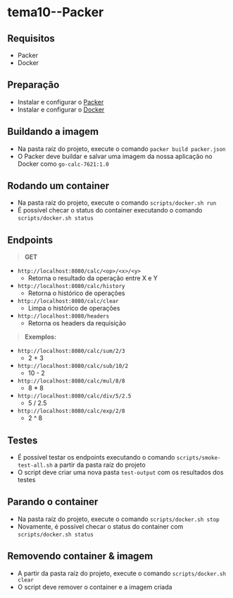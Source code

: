 # tema10--Packer

## Requisitos

- Packer
- Docker

## Preparação

- Instalar e configurar o [Packer](https://www.packer.io/downloads)
- Instalar e configurar o [Docker](https://docs.docker.com/engine/install/)

## Buildando a imagem

- Na pasta raíz do projeto, execute o comando `packer build packer.json`
- O Packer deve buildar e salvar uma imagem da nossa aplicação no Docker como `go-calc-7621:1.0`

## Rodando um container

- Na pasta raíz do projeto, execute o comando `scripts/docker.sh run`
- É possível checar o status do container executando o comando `scripts/docker.sh status`

## Endpoints

> **GET**

- `http://localhost:8080/calc/<op>/<x>/<y>`
  - Retorna o resultado da operação entre X e Y
- `http://localhost:8080/calc/history`
  - Retorna o histórico de operações
- `http://localhost:8080/calc/clear`
  - Limpa o histórico de operações
- `http://localhost:8080/headers`
  - Retorna os headers da requisição

> **Exemplos:**

- `http://localhost:8080/calc/sum/2/3`
  - 2 + 3
- `http://localhost:8080/calc/sub/10/2`
  - 10 - 2
- `http://localhost:8080/calc/mul/8/8`
  - 8 \* 8
- `http://localhost:8080/calc/div/5/2.5`
  - 5 / 2.5
- `http://localhost:8080/calc/exp/2/8`
  - 2 ^ 8

## Testes

- É possível testar os endpoints executando o comando `scripts/smoke-test-all.sh` a partir da pasta raíz do projeto
- O script deve criar uma nova pasta `test-output` com os resultados dos testes

## Parando o container

- Na pasta raíz do projeto, execute o comando `scripts/docker.sh stop`
- Novamente, é possível checar o status do container com `scripts/docker.sh status`

## Removendo container & imagem

- A partir da pasta raíz do projeto, execute o comando `scripts/docker.sh clear`
- O script deve remover o container e a imagem criada
